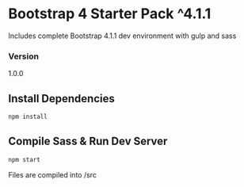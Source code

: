 # Bootstrap 4 Starter Pack ^4.1.1

Includes complete Bootstrap 4.1.1 dev environment with gulp and sass


### Version

1.0.0

## Install Dependencies

```bash
npm install
```

## Compile Sass & Run Dev Server

```bash
npm start
```

Files are compiled into /src
